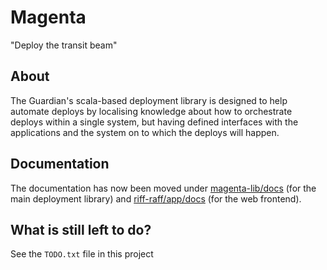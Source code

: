 Magenta
=======

"Deploy the transit beam"

About
-----

The Guardian's scala-based deployment library is designed to help automate
deploys by localising knowledge about how to orchestrate deploys within a
single system, but having defined interfaces with the applications and the
system on to which the deploys will happen.

Documentation
-----

The documentation has now been moved under [magenta-lib/docs](magenta-lib/docs) (for the main deployment library) and
[riff-raff/app/docs](riff-raff/app/docs) (for the web frontend).

What is still left to do?
------

See the `TODO.txt` file in this project